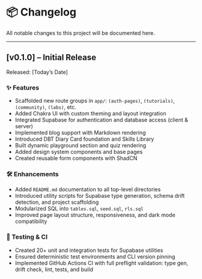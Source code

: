 # 📦 Changelog

All notable changes to this project will be documented here.

---

## [v0.1.0] – Initial Release

Released: [Today’s Date]

### ✨ Features
- Scaffolded new route groups in `app/`: `(auth-pages)`, `(tutorials)`, `(community)`, `(labs)`, etc.
- Added Chakra UI with custom theming and layout integration
- Integrated Supabase for authentication and database access (client & server)
- Implemented blog support with Markdown rendering
- Introduced DBT Diary Card foundation and Skills Library
- Built dynamic playground section and quiz rendering
- Added design system components and base pages
- Created reusable form components with ShadCN

### 🛠️ Enhancements
- Added `README.md` documentation to all top-level directories
- Introduced utility scripts for Supabase type generation, schema drift detection, and project scaffolding
- Modularized SQL into `tables.sql`, `seed.sql`, `rls.sql`
- Improved page layout structure, responsiveness, and dark mode compatibility

### 🧪 Testing & CI
- Created 20+ unit and integration tests for Supabase utilities
- Ensured deterministic test environments and CLI version pinning
- Implemented GitHub Actions CI with full preflight validation: type gen, drift check, lint, tests, and build
